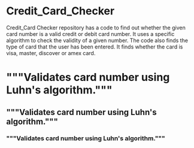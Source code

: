 # Credit_Card_Checker
Credit_Card Checker repository has a code to find out whether the given card number is a valid credit or debit card number. It uses a specific algorithm to check the validity of a given number.
The code also finds the type of card that the user has been entered. It finds whether the card is visa, master, discover or amex card.

# """Validates card number using Luhn's algorithm."""
## """Validates card number using Luhn's algorithm."""
### """Validates card number using Luhn's algorithm."""
